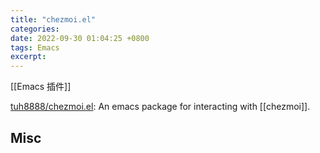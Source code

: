 ```yaml
---
title: "chezmoi.el"
categories: 
date: 2022-09-30 01:04:25 +0800
tags: Emacs
excerpt: 
---
```


[[Emacs 插件]]

[tuh8888/chezmoi.el](https://github.com/tuh8888/chezmoi.el): An emacs package for interacting with [[chezmoi]].






## Misc






